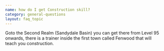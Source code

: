 ```yaml
---
name: how do I get Construction skill?
category: general-questions
layout: faq_topic
---
```

Goto the Second Realm (Sandydale Basin) you can get there from Level 95 onwards, there is a trainer inside the first town called Fenwood that will teach you construction.